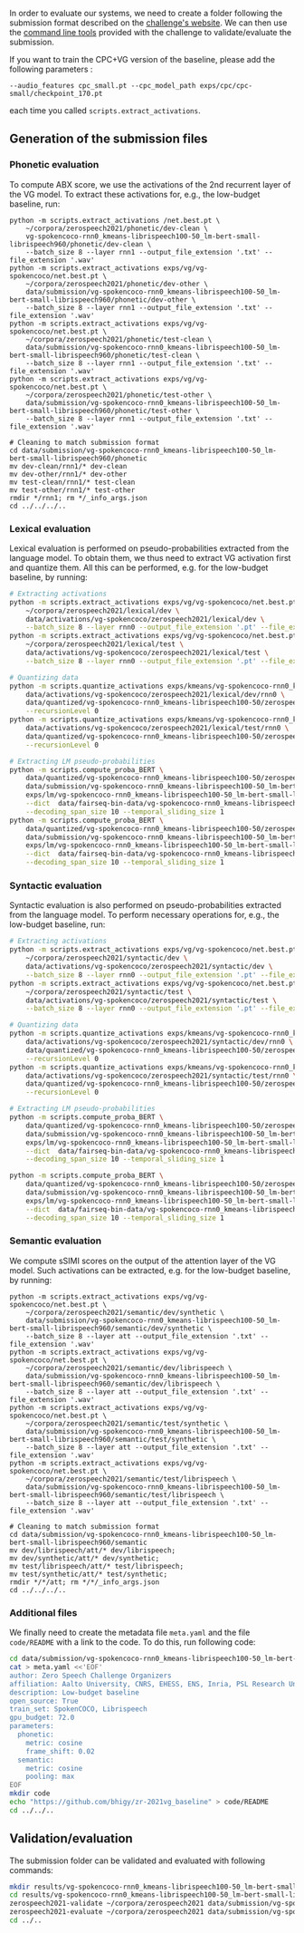 In order to evaluate our systems, we need to create a folder following the submission format described on the [challenge's website](https://zerospeech.com/2021/instructions.html). We can then use the [command line tools](https://github.com/bootphon/zerospeech2021) provided with the challenge to validate/evaluate the submission.

If you want to train the CPC+VG version of the baseline, please add the following parameters :

```
--audio_features cpc_small.pt --cpc_model_path exps/cpc/cpc-small/checkpoint_170.pt 
```

each time you called `scripts.extract_activations`.

## Generation of the submission files

### Phonetic evaluation

To compute ABX score, we use the activations of the 2nd recurrent layer of the VG model.
To extract these activations for, e.g., the low-budget baseline, run:

```
python -m scripts.extract_activations /net.best.pt \
    ~/corpora/zerospeech2021/phonetic/dev-clean \
    vg-spokencoco-rnn0_kmeans-librispeech100-50_lm-bert-small-librispeech960/phonetic/dev-clean \
    --batch_size 8 --layer rnn1 --output_file_extension '.txt' --file_extension '.wav'
python -m scripts.extract_activations exps/vg/vg-spokencoco/net.best.pt \
    ~/corpora/zerospeech2021/phonetic/dev-other \
    data/submission/vg-spokencoco-rnn0_kmeans-librispeech100-50_lm-bert-small-librispeech960/phonetic/dev-other \
    --batch_size 8 --layer rnn1 --output_file_extension '.txt' --file_extension '.wav'
python -m scripts.extract_activations exps/vg/vg-spokencoco/net.best.pt \
    ~/corpora/zerospeech2021/phonetic/test-clean \
    data/submission/vg-spokencoco-rnn0_kmeans-librispeech100-50_lm-bert-small-librispeech960/phonetic/test-clean \
    --batch_size 8 --layer rnn1 --output_file_extension '.txt' --file_extension '.wav'
python -m scripts.extract_activations exps/vg/vg-spokencoco/net.best.pt \
    ~/corpora/zerospeech2021/phonetic/test-other \
    data/submission/vg-spokencoco-rnn0_kmeans-librispeech100-50_lm-bert-small-librispeech960/phonetic/test-other \
    --batch_size 8 --layer rnn1 --output_file_extension '.txt' --file_extension '.wav'

# Cleaning to match submission format
cd data/submission/vg-spokencoco-rnn0_kmeans-librispeech100-50_lm-bert-small-librispeech960/phonetic
mv dev-clean/rnn1/* dev-clean
mv dev-other/rnn1/* dev-other
mv test-clean/rnn1/* test-clean
mv test-other/rnn1/* test-other
rmdir */rnn1; rm */_info_args.json
cd ../../../..
```

### Lexical evaluation

Lexical evaluation is performed on pseudo-probabilities extracted from the language model.
To obtain them, we thus need to extract VG activation first and quantize them.
All this can be performed, e.g. for the low-budget baseline, by running:

```bash
# Extracting activations
python -m scripts.extract_activations exps/vg/vg-spokencoco/net.best.pt \
    ~/corpora/zerospeech2021/lexical/dev \
    data/activations/vg-spokencoco/zerospeech2021/lexical/dev \
    --batch_size 8 --layer rnn0 --output_file_extension '.pt' --file_extension '.wav'
python -m scripts.extract_activations exps/vg/vg-spokencoco/net.best.pt \
    ~/corpora/zerospeech2021/lexical/test \
    data/activations/vg-spokencoco/zerospeech2021/lexical/test \
    --batch_size 8 --layer rnn0 --output_file_extension '.pt' --file_extension '.wav'

# Quantizing data
python -m scripts.quantize_activations exps/kmeans/vg-spokencoco-rnn0_kmeans-librispeech100-50/checkpoint_last.pt \
    data/activations/vg-spokencoco/zerospeech2021/lexical/dev/rnn0 \
    data/quantized/vg-spokencoco-rnn0_kmeans-librispeech100-50/zerospeech2021/lexical/dev \
    --recursionLevel 0
python -m scripts.quantize_activations exps/kmeans/vg-spokencoco-rnn0_kmeans-librispeech100-50/checkpoint_last.pt \
    data/activations/vg-spokencoco/zerospeech2021/lexical/test/rnn0 \
    data/quantized/vg-spokencoco-rnn0_kmeans-librispeech100-50/zerospeech2021/lexical/test \
    --recursionLevel 0

# Extracting LM pseudo-probabilities
python -m scripts.compute_proba_BERT \
    data/quantized/vg-spokencoco-rnn0_kmeans-librispeech100-50/zerospeech2021/lexical/dev/quantized_outputs.txt \
    data/submission/vg-spokencoco-rnn0_kmeans-librispeech100-50_lm-bert-small-librispeech960/lexical/dev.txt \
    exps/lm/vg-spokencoco-rnn0_kmeans-librispeech100-50_lm-bert-small-librispeech960/checkpoint_best.pt \
    --dict  data/fairseq-bin-data/vg-spokencoco-rnn0_kmeans-librispeech100-50/librispeech/train-full-960/dict.txt \
    --decoding_span_size 10 --temporal_sliding_size 1
python -m scripts.compute_proba_BERT \
    data/quantized/vg-spokencoco-rnn0_kmeans-librispeech100-50/zerospeech2021/lexical/test/quantized_outputs.txt \
    data/submission/vg-spokencoco-rnn0_kmeans-librispeech100-50_lm-bert-small-librispeech960/lexical/test.txt \
    exps/lm/vg-spokencoco-rnn0_kmeans-librispeech100-50_lm-bert-small-librispeech960/checkpoint_best.pt \
    --dict  data/fairseq-bin-data/vg-spokencoco-rnn0_kmeans-librispeech100-50/librispeech/train-full-960/dict.txt \
    --decoding_span_size 10 --temporal_sliding_size 1
```

### Syntactic evaluation

Syntactic evaluation is also performed on pseudo-probabilities extracted from the language model.
To perform necessary operations for, e.g., the low-budget baseline, run:

```bash
# Extracting activations
python -m scripts.extract_activations exps/vg/vg-spokencoco/net.best.pt \
    ~/corpora/zerospeech2021/syntactic/dev \
    data/activations/vg-spokencoco/zerospeech2021/syntactic/dev \
    --batch_size 8 --layer rnn0 --output_file_extension '.pt' --file_extension '.wav'
python -m scripts.extract_activations exps/vg/vg-spokencoco/net.best.pt \
    ~/corpora/zerospeech2021/syntactic/test \
    data/activations/vg-spokencoco/zerospeech2021/syntactic/test \
    --batch_size 8 --layer rnn0 --output_file_extension '.pt' --file_extension '.wav'

# Quantizing data
python -m scripts.quantize_activations exps/kmeans/vg-spokencoco-rnn0_kmeans-librispeech100-50/checkpoint_last.pt \
    data/activations/vg-spokencoco/zerospeech2021/syntactic/dev/rnn0 \
    data/quantized/vg-spokencoco-rnn0_kmeans-librispeech100-50/zerospeech2021/syntactic/dev \
    --recursionLevel 0
python -m scripts.quantize_activations exps/kmeans/vg-spokencoco-rnn0_kmeans-librispeech100-50/checkpoint_last.pt \
    data/activations/vg-spokencoco/zerospeech2021/syntactic/test/rnn0 \
    data/quantized/vg-spokencoco-rnn0_kmeans-librispeech100-50/zerospeech2021/syntactic/test \
    --recursionLevel 0

# Extracting LM pseudo-probabilities
python -m scripts.compute_proba_BERT \
    data/quantized/vg-spokencoco-rnn0_kmeans-librispeech100-50/zerospeech2021/syntactic/dev/quantized_outputs.txt \
    data/submission/vg-spokencoco-rnn0_kmeans-librispeech100-50_lm-bert-small-librispeech960/syntactic/dev.txt \
    exps/lm/vg-spokencoco-rnn0_kmeans-librispeech100-50_lm-bert-small-librispeech960/checkpoint_best.pt \
    --dict  data/fairseq-bin-data/vg-spokencoco-rnn0_kmeans-librispeech100-50/librispeech/train-full-960/dict.txt \
    --decoding_span_size 10 --temporal_sliding_size 1

python -m scripts.compute_proba_BERT \
    data/quantized/vg-spokencoco-rnn0_kmeans-librispeech100-50/zerospeech2021/syntactic/test/quantized_outputs.txt \
    data/submission/vg-spokencoco-rnn0_kmeans-librispeech100-50_lm-bert-small-librispeech960/syntactic/test.txt \
    exps/lm/vg-spokencoco-rnn0_kmeans-librispeech100-50_lm-bert-small-librispeech960/checkpoint_best.pt \
    --dict  data/fairseq-bin-data/vg-spokencoco-rnn0_kmeans-librispeech100-50/librispeech/train-full-960/dict.txt \
    --decoding_span_size 10 --temporal_sliding_size 1
```

### Semantic evaluation

We compute sSIMI scores on the output of the attention layer of the VG model.
Such activations can be extracted, e.g. for the low-budget baseline, by running:

```
python -m scripts.extract_activations exps/vg/vg-spokencoco/net.best.pt \
    ~/corpora/zerospeech2021/semantic/dev/synthetic \
    data/submission/vg-spokencoco-rnn0_kmeans-librispeech100-50_lm-bert-small-librispeech960/semantic/dev/synthetic \
    --batch_size 8 --layer att --output_file_extension '.txt' --file_extension '.wav'
python -m scripts.extract_activations exps/vg/vg-spokencoco/net.best.pt \
    ~/corpora/zerospeech2021/semantic/dev/librispeech \
    data/submission/vg-spokencoco-rnn0_kmeans-librispeech100-50_lm-bert-small-librispeech960/semantic/dev/librispeech \
    --batch_size 8 --layer att --output_file_extension '.txt' --file_extension '.wav'
python -m scripts.extract_activations exps/vg/vg-spokencoco/net.best.pt \
    ~/corpora/zerospeech2021/semantic/test/synthetic \
    data/submission/vg-spokencoco-rnn0_kmeans-librispeech100-50_lm-bert-small-librispeech960/semantic/test/synthetic \
    --batch_size 8 --layer att --output_file_extension '.txt' --file_extension '.wav'
python -m scripts.extract_activations exps/vg/vg-spokencoco/net.best.pt \
    ~/corpora/zerospeech2021/semantic/test/librispeech \
    data/submission/vg-spokencoco-rnn0_kmeans-librispeech100-50_lm-bert-small-librispeech960/semantic/test/librispeech \
    --batch_size 8 --layer att --output_file_extension '.txt' --file_extension '.wav'

# Cleaning to match submission format
cd data/submission/vg-spokencoco-rnn0_kmeans-librispeech100-50_lm-bert-small-librispeech960/semantic
mv dev/librispeech/att/* dev/librispeech;
mv dev/synthetic/att/* dev/synthetic;
mv test/librispeech/att/* test/librispeech;
mv test/synthetic/att/* test/synthetic;
rmdir */*/att; rm */*/_info_args.json
cd ../../../..
```

### Additional files

We finally need to create the metadata file `meta.yaml` and the file `code/README` with a link to the code.
To do this, run following code:

```bash
cd data/submission/vg-spokencoco-rnn0_kmeans-librispeech100-50_lm-bert-small-librispeech960
cat > meta.yaml <<'EOF'
author: Zero Speech Challenge Organizers
affiliation: Aalto University, CNRS, EHESS, ENS, Inria, PSL Research University, Tampere University, Tilburg University, University of Texas
description: Low-budget baseline
open_source: True
train_set: SpokenCOCO, Librispeech
gpu_budget: 72.0
parameters:
  phonetic:
    metric: cosine
    frame_shift: 0.02
  semantic:
    metric: cosine
    pooling: max
EOF
mkdir code
echo "https://github.com/bhigy/zr-2021vg_baseline" > code/README
cd ../../..
```

## Validation/evaluation

The submission folder can be validated and evaluated with following commands:

```bash
mkdir results/vg-spokencoco-rnn0_kmeans-librispeech100-50_lm-bert-small-librispeech960
cd results/vg-spokencoco-rnn0_kmeans-librispeech100-50_lm-bert-small-librispeech960
zerospeech2021-validate ~/corpora/zerospeech2021 data/submission/vg-spokencoco-rnn0_kmeans-librispeech100-50_lm-bert-small-librispeech960
zerospeech2021-evaluate ~/corpora/zerospeech2021 data/submission/vg-spokencoco-rnn0_kmeans-librispeech100-50_lm-bert-small-librispeech960
cd ../..
```
